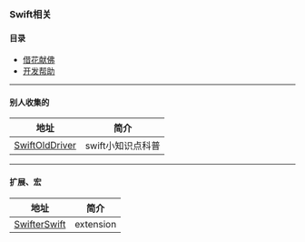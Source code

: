 
###  Swift相关
#### 目录
* [借花献佛](#jiehua)
* [开发帮助](#help_tool)



---
#### <a id="jiehua"></a>别人收集的
地址 | 简介
------- | -------
[SwiftOldDriver](https://github.com/SwiftOldDriver/iOS-Weekly?utm_source=gold_browser_extension)|swift小知识点科普



---
#### <a id="help_tool"></a>扩展、宏
地址 | 简介
------- | -------
[SwifterSwift](https://github.com/SwifterSwift/SwifterSwift)|extension

